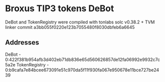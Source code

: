 # Broxus TIP3 tokens DeBot

DeBot and TokenRegistry were compiled with tonlabs solc v0.38.2 + TVM linker commit a3bb055f0220e123b7055480f8030dbfeb6a6645

## Addresses

DeBot - 0:422f381b954afb3d402eb71db836e65d560626857de12fa06992e9932c7c5a2e
TokenRegistry - 0:b9cafa7e84bcee673091e51c970da5f11f930fa067e950678e11bce727be2439